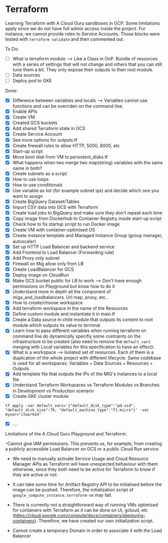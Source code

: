 # Terraform
Learning Terraform with A Cloud Guru sandboxes in GCP. Some limitations apply since we do not have full admin access inside the project.
For instance, we cannot provide roles to Service Accounts. Those blocks were tested with `terraform validate` and then commented out.


To Do:

- [ ] What is terraform module --> Like a Class in OoP. Bundle of resources with a series of settings that will not change and others that you can still tune them a bit. They only expose their outputs to their root module.
- [ ] Data sources
- [ ] Deploy pod to GKE

Done:

- [X] Difference between variables and locals --> Variables cannot use functions and can be overriden on the command line.
- [X] Enable APIs
- [X] Create VM
- [X] Created GCS buckets
- [X] Add shared Terraform state in GCS
- [X] Create Service Account
- [X] See more options for outputs.tf
- [X] Create firewall rules to allow HTTP, 5000, 8000, etc
- [X] Start-up script
- [X] Move boot disk from VM to persistent_disks.tf
- [X] What happens when two merge two map(string) variables with the same name in both?
- [X] Create subnets as a script
- [X] How to use loops
- [X] How to use conditionals
- [X] Use variable as list (for example subnet ips) and decide which one you want to assign
- [X] Create BigQuery Dataset/Tables
- [X] Import CSV data into GCS with Terraform
- [X] Create load jobs to BigQuery and make sure they don't repeat each time
- [X] Copy image from Dockerhub to Container Registry inside start-up script
- [X] Check how to fix startup script to run Docker image
- [X] Create VM with container-optimised OS
- [X] Create instance template and Managed Instance Group (group manager, autoscaler)
- [X] Set up HTTP Load Balancer and backend service
- [X] Add Frontend to Load Balancer (Forwarding rule)
- [X] Add Proxy only subnet
- [X] Firewall on Mig allow only from LB
- [X] Create LoadBalancer for GCS
- [X] Deploy image on CloudRun
- [X] Make GCS bucket public for LB to work --> Don't have enough permissions on Playground but know how to do it
- [X] Understand more in depth all the component of migs_and_loadbalancers. Url map, proxy, etc..
- [X] How to create/choose workspace
- [X] Add terraform workspace in the name of the Resources
- [X] Define custom module and instantiate it in main.tf
- [X] Create a Data source in child module that outputs its content to root module which outputs its value to terminal
- [X] Learn how to pass different variables when running terraform on command line do dynamically specifiy some contraints on the infrastructure to be created (also need to remove the `default_vars` merging with Local variables for this specification to have an effect):
- [X] What is a workspace --> Isolated set of resources. Each of them is a duplication of the whole project with different lifecycle. Same codebase is used for all workspaces. Variables + Data Sources + Resources + Outputs
- [X] Add template file that outputs the IPs of the MIG's instances to a local file
- [X] Understand Terraform Workspaces vs Terraform Modules vs Branches in Development vs Production scenario
- [X] Create GKE cluster module

```tf apply -var default_vars='{"default_disk_type":"pd-ssd", "default_disk_size":79, "default_machine_type":"f1-micro"}' -var myvar="itworked"```

- [X] ....

Limitations of the A Cloud Guru Playground and Terraform:

-Cannot give IAM permissions. This prevents us, for example, from creating a publicly accessible Load Balancer on GCS or a public Cloud Run service

- We need to manually activate Service Usage and Cloud Resource Manager APIs as Terraform will have unexpected behaviour with them otherwise,
since they both need to be active for Terraform to know if they are active or not.

- It can take some time for Artifact Registry API to be initialised before the image can be pushed. Therefore, the initialization script of `google_compute_instance.terraform-vm` may fail.

- There is currently not a straightforward way of running VMs optimised for containers with Terraform as it can be done on UI, gcloud, etc (https://cloud.google.com/compute/docs/containers/deploying-containers). Therefore, we have created our own initialization script.

- Cannot create a temporary Domain in order to associate it with the Load Balancer